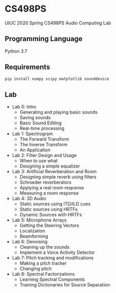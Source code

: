 # CS498PS

UIUC 2020 Spring CS498PS Audio Computing Lab

## Programming Language

Python 3.7

## Requirements

```txt
pip install numpy scipy matplotlib sounddevice
```

## Lab

* Lab 0: Intro
    * Generating and playing basic sounds
    * Saving sounds
    * Basic Sound Editing
    * Real-time processing
* Lab 1: Spectrogram
    * The Forward Transform
    * The Inverse Transform
    * An Application
* Lab 2: Filter Design and Usage
    * When to use what
    * Designing a simple equalizer
* Lab 3: Artificial Reverberation and Room
    * Designing simple reverb using filters
    * Schroeder reverberators
    * Applying a real room response
    * Measuring a room response
* Lab 4: 3D Audio
    * Static sources using ITD/ILD cues
    * Static sources using HRTFs
    * Dynamic Sources with HRTFs
* Lab 5: Microphone Arrays
    * Getting the Steering Vectors
    * Localization
    * Beamforming
* Lab 6: Denoising
    * Cleaning up the sounds
    * Implement a Voice Activity Detector
* Lab 7: Pitch tracking and modifications
    * Making a pitch tracker
    * Changing pitch
* Lab 8: Spectral Factorizations
    * Learning Spectral Components
    * Training Dictionaries for Source Separation
